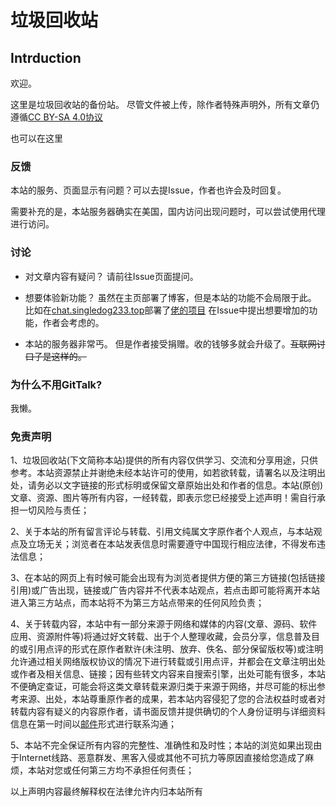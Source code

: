 # 垃圾回收站

## Intrduction

欢迎。

这里是垃圾回收站的备份站。
尽管文件被上传，除作者特殊声明外，所有文章仍遵循[CC BY-SA 4.0协议](https://creativecommons.org/licenses/by-sa/4.0/deed.zh)

也可以在这里

### 反馈

本站的服务、页面显示有问题？可以去提Issue，作者也许会及时回复。

需要补充的是，本站服务器确实在美国，国内访问出现问题时，可以尝试使用代理进行访问。

### 讨论

- 对文章内容有疑问？
  请前往Issue页面提问。

- 想要体验新功能？
  虽然在主页部署了博客，但是本站的功能不会局限于此。
  比如在[chat.singledog233.top](chat.singledog233.top)部署了[佬的项目](https://github.com/Yidadaa/ChatGPT-Next-Web)
  在Issue中提出想要增加的功能，作者会考虑的。

- 本站的服务器非常丐。
  但是作者接受捐赠。收的钱够多就会升级了。<s>互联网讨口子是这样的。</s>

### 为什么不用GitTalk?

我懒。

### 免责声明

1、垃圾回收站(下文简称本站)提供的所有内容仅供学习、交流和分享用途，只供参考。本站资源禁止并谢绝未经本站许可的使用，如若欲转载，请署名以及注明出处，请务必以文字链接的形式标明或保留文章原始出处和作者的信息。本站(原创)文章、资源、图片等所有内容，一经转载，即表示您已经接受上述声明！需自行承担一切风险与责任；

2、关于本站的所有留言评论与转载、引用文纯属文字原作者个人观点，与本站观点及立场无关；浏览者在本站发表信息时需要遵守中国现行相应法律，不得发布违法信息；

3、在本站的网页上有时候可能会出现有为浏览者提供方便的第三方链接(包括链接引用)或广告出现，链接或广告内容并不代表本站观点，若点击即可能将离开本站进入第三方站点，而本站将不为第三方站点带来的任何风险负责；

4、关于转载内容，本站中有一部分来源于网络和媒体的内容(文章、源码、软件应用、资源附件等)将通过好文转载、出于个人整理收藏，会员分享，信息普及目的或引用点评的形式在原作者默许(未注明、放弃、佚名、部分保留版权等)或注明允许通过相关网络版权协议的情况下进行转载或引用点评，并都会在文章注明出处或作者及相关信息、链接；因有些转文内容来自搜索引擎，出处可能有很多，本站不便确定查证，可能会将这类文章转载来源归类于来源于网络，并尽可能的标出参考来源、出处，本站尊重原作者的成果，若本站内容侵犯了您的合法权益时或者对转载内容有疑义的内容原作者，请书面反馈并提供确切的个人身份证明与详细资料信息在第一时间以[邮件](singledog957@gmail.com)形式进行联系沟通；

5、本站不完全保证所有内容的完整性、准确性和及时性；本站的浏览如果出现由于Internet线路、恶意群发、黑客入侵或其他不可抗力等原因直接给您造成了麻烦，本站对您或任何第三方均不承担任何责任；

以上声明内容最终解释权在法律允许内归本站所有
